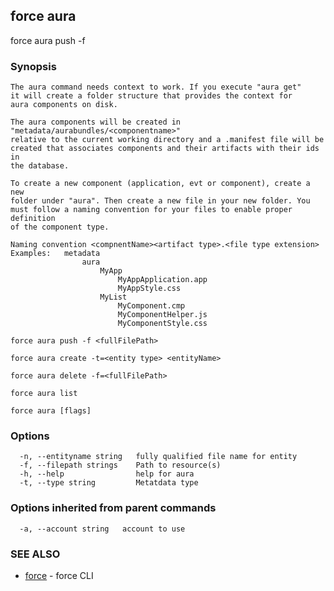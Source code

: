 ## force aura

force aura push -f <filepath>

### Synopsis


	The aura command needs context to work. If you execute "aura get"
	it will create a folder structure that provides the context for
	aura components on disk.

	The aura components will be created in "metadata/aurabundles/<componentname>"
	relative to the current working directory and a .manifest file will be
	created that associates components and their artifacts with their ids in
	the database.

	To create a new component (application, evt or component), create a new
	folder under "aura". Then create a new file in your new folder. You
	must follow a naming convention for your files to enable proper definition
	of the component type.

	Naming convention <compnentName><artifact type>.<file type extension>
	Examples: 	metadata
					aura
						MyApp
							MyAppApplication.app
							MyAppStyle.css
						MyList
							MyComponent.cmp
							MyComponentHelper.js
							MyComponentStyle.css

	force aura push -f <fullFilePath>

	force aura create -t=<entity type> <entityName>

	force aura delete -f=<fullFilePath>

	force aura list

	

```
force aura [flags]
```

### Options

```
  -n, --entityname string   fully qualified file name for entity
  -f, --filepath strings    Path to resource(s)
  -h, --help                help for aura
  -t, --type string         Metatdata type
```

### Options inherited from parent commands

```
  -a, --account string   account to use
```

### SEE ALSO

* [force](force.md)	 - force CLI

